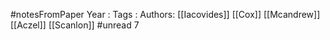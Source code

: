 #notesFromPaper
Year   :
Tags   :
Authors: [[Iacovides]] [[Cox]] [[Mcandrew]] [[Aczel]] [[Scanlon]]
#unread 7
